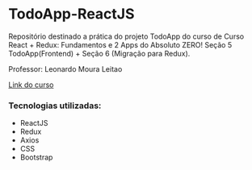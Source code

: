# TodoApp-ReactJS

Repositório destinado a prática do projeto TodoApp do curso de Curso React + Redux: Fundamentos e 2 Apps do Absoluto ZERO! Seção 5 TodoApp(Frontend) + Seção 6 (Migração para Redux).
  
Professor: Leonardo Moura Leitao
  
[Link do curso](https://www.udemy.com/course/react-redux-pt/)

### Tecnologias utilizadas:

* ReactJS
* Redux
* Axios
* CSS
* Bootstrap
